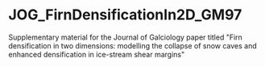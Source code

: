 # JOG_FirnDensificationIn2D_GM97
Supplementary material for the Journal of Galciology paper titled "Firn densification in two dimensions: modelling the collapse of snow caves and enhanced densification in ice-stream shear margins"  
